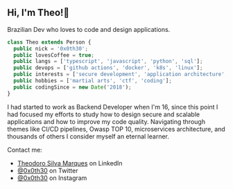 ## Hi, I'm Theo!👋

Brazilian Dev who loves to code and design applications.

```typescript
class Theo extends Person {
  public nick = '0x0th30';
  public lovesCoffee = true;
  public langs = ['typescript', 'javascript', 'python', 'sql'];
  public devops = ['github actions', 'docker', 'k8s', 'linux'];
  public interests = ['secure development', 'application architecture', 'microservices'];
  public hobbies = ['martial arts', 'ctf', 'coding'];
  public codingSince = new Date('2018');
}
```

I had started to work as Backend Developer when I'm 16, since this point I had focused my efforts to study how to design secure and scalable applications and how to improve my code quality. Navigating through themes like CI/CD pipelines, Owasp TOP 10, microservices architecture, and thousands of others I consider myself an eternal learner.

Contact me:
- [Theodoro Silva Marques](https://www.linkedin.com/in/theodoro-silva-marques-b28974212/) on LinkedIn
- [@0x0th30](https://twitter.com/0x0th30) on Twitter
- [@0x0th30](https://www.instagram.com/0x0th30/) on Instagram

